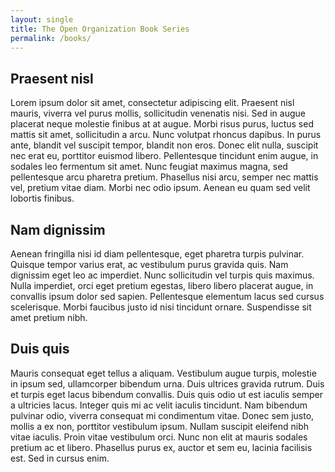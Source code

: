 ```yaml
---
layout: single
title: The Open Organization Book Series
permalink: /books/
---
```


## Praesent nisl

Lorem ipsum dolor sit amet, consectetur adipiscing elit. Praesent nisl mauris, viverra vel purus mollis, sollicitudin venenatis nisi. Sed in augue placerat neque molestie finibus at at augue. Morbi risus purus, luctus sed mattis sit amet, sollicitudin a arcu. Nunc volutpat rhoncus dapibus. In purus ante, blandit vel suscipit tempor, blandit non eros. Donec elit nulla, suscipit nec erat eu, porttitor euismod libero. Pellentesque tincidunt enim augue, in sodales leo fermentum sit amet. Nunc feugiat maximus magna, sed pellentesque arcu pharetra pretium. Phasellus nisi arcu, semper nec mattis vel, pretium vitae diam. Morbi nec odio ipsum. Aenean eu quam sed velit lobortis finibus.

## Nam dignissim

Aenean fringilla nisi id diam pellentesque, eget pharetra turpis pulvinar. Quisque tempor varius erat, ac vestibulum purus gravida quis. Nam dignissim eget leo ac imperdiet. Nunc sollicitudin vel turpis quis maximus. Nulla imperdiet, orci eget pretium egestas, libero libero placerat augue, in convallis ipsum dolor sed sapien. Pellentesque elementum lacus sed cursus scelerisque. Morbi faucibus justo id nisi tincidunt ornare. Suspendisse sit amet pretium nibh.

## Duis quis

Mauris consequat eget tellus a aliquam. Vestibulum augue turpis, molestie in ipsum sed, ullamcorper bibendum urna. Duis ultrices gravida rutrum. Duis et turpis eget lacus bibendum convallis. Duis quis odio ut est iaculis semper a ultricies lacus. Integer quis mi ac velit iaculis tincidunt. Nam bibendum pulvinar odio, viverra consequat mi condimentum vitae. Donec sem justo, mollis a ex non, porttitor vestibulum ipsum. Nullam suscipit eleifend nibh vitae iaculis. Proin vitae vestibulum orci. Nunc non elit at mauris sodales pretium ac et libero. Phasellus purus ex, auctor et sem eu, lacinia facilisis est. Sed in cursus enim.
